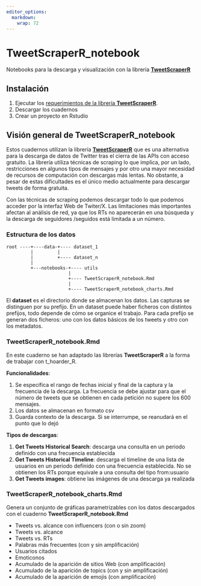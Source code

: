 ```yaml
---
editor_options: 
  markdown: 
    wrap: 72
---
```


# TweetScraperR_notebook

Notebooks para la descarga y visualización con la librería
[**TweetScraperR**](https://github.com/agusnieto77/TweetScraperR)

## Instalación

1.  Ejecutar los [requerimientos de la librería
    **TweetScraperR**](https://github.com/agusnieto77/TweetScraperR/blob/main/Requisitos.md).
2.  Descargar los cuadernos
3.  Crear un proyecto en Rstudio

## Visión general de TweetScraperR_notebook

Estos cuadernos utilizan la librería
[**TweetScraperR**](https://github.com/agusnieto77/TweetScraperR) que es
una alternativa para la descarga de datos de Twitter tras el cierra de
las APIs con acceso gratuito. La librería utiliza técnicas de scraping
lo que implica, por un lado, restricciones en algunos tipos de mensajes
y por otro una mayor necesidad de recursos de computación con descargas
más lentas. No obstante, a pesar de estas dificultades es el único medio
actualmente para descargar tweets de forma gratuita.

Con las técnicas de scraping podemos descargar todo lo que podemos
acceder por la interfaz Web de Twiter/X. Las limitaciones más
importantes afectan al análisis de red, ya que los RTs no aparecerán en
una búsqueda y la descarga de seguidores /seguidos está limitada a un
número.

### Estructura de los datos

```         
root ----+----data-+---- dataset_1
         |         |
         |         +---- dataset_n
         |
         +---notebooks-+---- utils
                       |
                       +---- TweetScraperR_notebook.Rmd
                       |
                       +---- TweetScraperR_notebook_charts.Rmd
```

El **dataset** es el directorio donde se almacenan los datos. Las
capturas se distinguen por su prefijo. En un dataset puede haber
ficheros con distintos prefijos, todo depende de cómo se organice el
trabajo. Para cada prefijo se generan dos ficheros: uno con los datos
básicos de los tweets y otro con los metadatos.

### TweetScraperR_notebook.Rmd

En este cuaderno se han adaptado las librerías **TweetScraperR** a la
forma de trabajar con t_hoarder_R.

**Funcionalidades**:

1.  Se especifica el rango de fechas inicial y final de la captura y la
    frecuencia de la descarga. La frecuencia se debe ajustar para que el
    número de tweets que se obtienen en cada petición no supere los 600
    mensajes.
2.  Los datos se almacenan en formato csv
3.  Guarda contexto de la descarga. Si se interrumpe, se reanudará en el
    punto que lo dejó

**Tipos de descargas**:

1.  **Get Tweets Historical Search**: descarga una consulta en un
    periodo definido con una frecuencia establecida
2.  **Get Tweets Historical Timeline**: descarga el timeline de una
    lista de usuarios en un periodo definido con una frecuencia
    establecida. No se obtienen los RTs porque equivale a una consulta
    del tipo from:usuario
3.  **Get Tweets images**: obtiene las imágenes de una descarga ya
    realizada

### TweetScraperR_notebook_charts.Rmd

Genera un conjunto de gráficas parametrizables con los datos descargados
con el cuaderno **TweetScraperR_notebook.Rmd**

-   Tweets vs. alcance con influencers (con o sin zoom)
-   Tweets vs. alcance
-   Tweets vs. RTs
-   Palabras más frecuentes (con y sin amplificación)
-   Usuarios citados
-   Emoticonos
-   Acumulado de la aparición de sitios Web (con amplificación)
-   Acumulado de la aparición de topics (con y sin amplificación)
-   Acumulado de la aparición de emojis (con amplificación)
